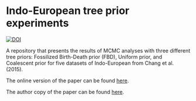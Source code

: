 # Indo-European tree prior experiments

[![DOI](https://zenodo.org/badge/88611866.svg)](https://zenodo.org/badge/latestdoi/88611866)

A repository that presents the results of MCMC analyses with three different tree priors: Fossilized Birth-Death prior (FBD), Uniform prior, and Coalescent prior for five datasets of Indo-European from Chang et al. (2015).

The online version of the paper can be found [here](https://brill.com/view/journals/ldc/8/2/article-p182_2.xml).

The author copy of the paper can be found [here](http://phylostar.github.io/PhyloStar.github.io/publications/ie_dating_ldc.pdf).
